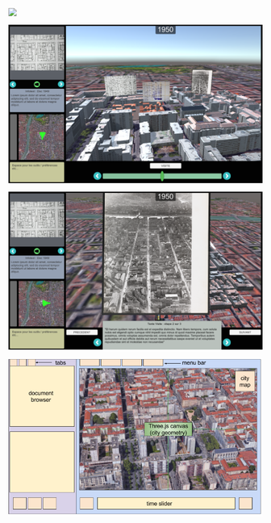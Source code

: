 ![](http://imgur.com/r1ew3zs.png)

![](images/img1.png)

![](images/img2.png)

![](images/schema_interface.png)
